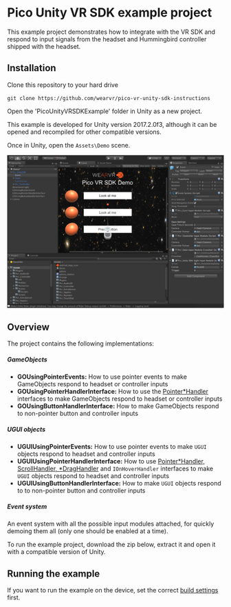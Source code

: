 # Pico Unity VR SDK example project

This example project demonstrates how to integrate with the VR SDK and respond to input signals from the headset and Hummingbird controller shipped with the headset.

## Installation

Clone this repository to your hard drive

```
git clone https://github.com/wearvr/pico-vr-unity-sdk-instructions
```

Open the 'PicoUnityVRSDKExample' folder in Unity as a new project.

This example is developed for Unity version 2017.2.0f3, although it can be opened and recompiled for other compatible versions.

Once in Unity, open the `Assets\Demo` scene.

![Example project](ExampleProject.png)

## Overview

The project contains the following implementations:

##### GameObjects

* **GOUsingPointerEvents:** How to use pointer events to make GameObjects respond to headset or controller inputs
* **GOUsingPointerHandlerInterface:** How to use the [Pointer*Handler](https://docs.unity3d.com/ScriptReference/EventSystems.IPointerClickHandler.html) interfaces to make GameObjects respond to headset or controller inputs
* **GOUsingButtonHandlerInterface:** How to make GameObjects respond to non-pointer button and controller inputs

##### UGUI objects

* **UGUIUsingPointerEvents:** How to use pointer events to make `UGUI` objects respond to headset and controller inputs
* **UGUIUsingPointerHandlerInterface:** How to use [Pointer*Handler, ScrollHandler, *DragHandler](https://docs.unity3d.com/ScriptReference/EventSystems.IPointerClickHandler.html) and `IOnHoverHandler` interfaces to make `UGUI` objects respond to headset and controller inputs
* **UGUIUsingButtonHandlerInterface:** How to make `UGUI` objects respond to to non-pointer button and controller inputs

##### Event system

An event system with all the possible input modules attached, for quickly demoing them all (only one should be enabled at a time).

To run the example project, download the zip below, extract it and open it with a compatible version of Unity.

## Running the example

If you want to run the example on the device, set the correct [build settings](/docs/building-to-pico-goblin.md) first.

